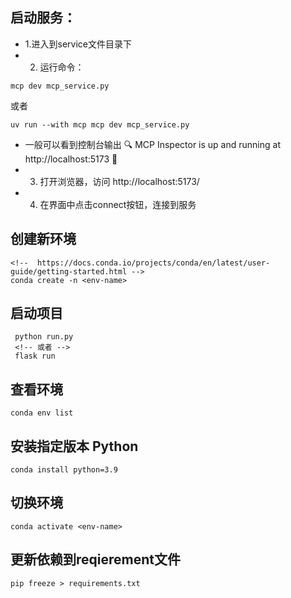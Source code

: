 ## 启动服务：
- 1.进入到service文件目录下
- 2. 运行命令：
```
mcp dev mcp_service.py
```
  或者
```
uv run --with mcp mcp dev mcp_service.py
```
- 一般可以看到控制台输出 🔍 MCP Inspector is up and running at http://localhost:5173 🚀
- 3. 打开浏览器，访问 http://localhost:5173/
- 4. 在界面中点击connect按钮，连接到服务




## 创建新环境

```
<!--  https://docs.conda.io/projects/conda/en/latest/user-guide/getting-started.html -->
conda create -n <env-name>
```

## 启动项目

```
 python run.py
 <!-- 或者 -->
 flask run
```

## 查看环境

```
conda env list
```

## 安装指定版本 Python

```
conda install python=3.9
```

## 切换环境

```
conda activate <env-name>
```

## 更新依赖到reqierement文件
```
pip freeze > requirements.txt

```